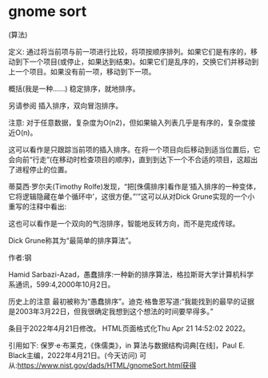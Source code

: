 # gnome sort


(算法)



定义:
通过将当前项与前一项进行比较，将项按顺序排列。如果它们是有序的，移动到下一个项目(或停止，如果达到结束)。如果它们是乱序的，交换它们并移动到上一个项目。如果没有前一项，移动到下一项。



概括(我是一种……)
稳定排序，就地排序。



另请参阅
插入排序，双向冒泡排序。



注意:
对于任意数据，复杂度为O(n2)，但如果输入列表几乎是有序的，复杂度接近O(n)。

这可以看作是只跟踪当前项的插入排序。在将一个项目向后移动到适当位置后，它会向前“行走”(在移动时检查项目的顺序)，直到到达下一个不合适的项目，这超出了进程停止的位置。

蒂莫西·罗尔夫(Timothy Rolfe)发现，“把[侏儒排序]看作是‘插入排序的一种变体，它将逻辑隐藏在单个循环中’，这很方便。”’”这可以从对Dick Grune实现的一个小重写的注释中看出:




这也可以看作是一个双向的气泡排序，智能地反转方向，而不是完成传球。

Dick Grune称其为“最简单的排序算法”。


作者:钢


Hamid Sarbazi-Azad，愚蠢排序:一种新的排序算法，格拉斯哥大学计算机科学系通讯，599:4,2000年10月2日。



历史上的注意
最初被称为“愚蠢排序”。迪克·格鲁恩写道:“我能找到的最早的证据是2003年3月22日，但我很确定我想到这个想法的时间要早得多。”








条目于2022年4月21日修改。
HTML页面格式化Thu Apr 21 14:52:02 2022。



引用如下:
保罗·e·布莱克，《侏儒类》，in
算法与数据结构词典[在线]，Paul E. Black主编，2022年4月21日。(今天访问)
可从:https://www.nist.gov/dads/HTML/gnomeSort.html获得